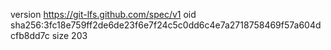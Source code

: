 version https://git-lfs.github.com/spec/v1
oid sha256:3fc18e759ff2de6de23f6e7f24c5c0dd6c4e7a2718758469f57a604dcfb8dd7c
size 203
